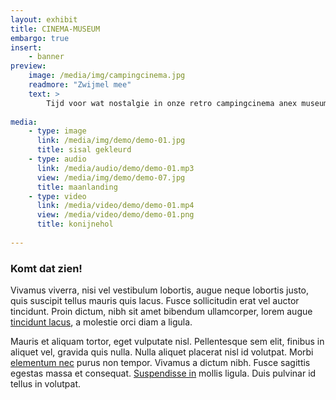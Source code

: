 ```yaml
---
layout: exhibit
title: CINEMA-MUSEUM 
embargo: true
insert:
    - banner
preview: 
    image: /media/img/campingcinema.jpg
    readmore: "Zwijmel mee"
    text: >
        Tijd voor wat nostalgie in onze retro campingcinema anex museum.
        
media:
    - type: image
      link: /media/img/demo/demo-01.jpg
      title: sisal gekleurd
    - type: audio
      link: /media/audio/demo/demo-01.mp3
      view: /media/img/demo/demo-07.jpg
      title: maanlanding
    - type: video
      link: /media/video/demo/demo-01.mp4
      view: /media/video/demo/demo-01.png
      title: konijnehol
       
---
```


### Komt dat zien!

Vivamus viverra, nisi vel vestibulum lobortis, augue neque lobortis justo, quis suscipit tellus mauris quis lacus. Fusce sollicitudin erat vel auctor tincidunt. Proin dictum, nibh sit amet bibendum ullamcorper, lorem augue [tincidunt lacus](#mx-1), a molestie orci diam a ligula. 

Mauris et aliquam tortor, eget vulputate nisl. Pellentesque sem elit, finibus in aliquet vel, gravida quis nulla. Nulla aliquet placerat nisl id volutpat. Morbi [elementum nec](#mx-2) purus non tempor. Vivamus a dictum nibh. Fusce sagittis egestas massa et consequat. [Suspendisse in](#mx-3) mollis ligula. Duis pulvinar id tellus in volutpat.

